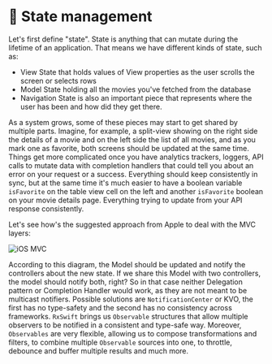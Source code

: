 # 🚦 State management

Let's first define "state". State is anything that can mutate during the lifetime of an application. That means we have different kinds of state, such as:
- View State that holds values of View properties as the user scrolls the screen or selects rows
- Model State holding all the movies you've fetched from the database
- Navigation State is also an important piece that represents where the user has been and how did they get there.

As a system grows, some of these pieces may start to get shared by multiple parts. Imagine, for example, a split-view showing on the right side the details of a movie and on the left side the list of all movies, and as you mark one as favorite, both screens should be updated at the same time. Things get more complicated once you have analytics trackers, loggers, API calls to mutate data with completion handlers that could tell you about an error on your request or a success. Everything should keep consistently in sync, but at the same time it's much easier to have a boolean variable `isFavorite` on the table view cell on the left and another `isFavorite` boolean on your movie details page. Everything trying to update from your API response consistently.

Let's see how's the suggested approach from Apple to deal with the MVC layers:

![iOS MVC](https://swiftrex.github.io/SwiftRex/markdown/img/CocoaMVC.gif)

According to this diagram, the Model should be updated and notify the controllers about the new state. If we share this Model with two controllers, the model should notify both, right? So in that case neither Delegation pattern or Completion Handler would work, as they are not meant to be multicast notifiers. Possible solutions are `NotificationCenter` or KVO, the first has no type-safety and the second has no consistency across frameworks. `RxSwift` brings us `Observable` structures that allow multiple observers to be notified in a consistent and type-safe way. Moreover, `Observables` are very flexible, allowing us to compose transformations and filters, to combine multiple `Observable` sources into one, to throttle, debounce and buffer multiple results and much more.
